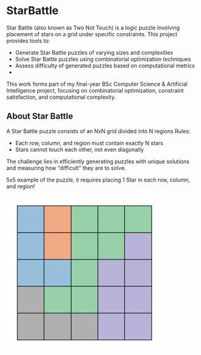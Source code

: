 # StarBattle
Star Battle (also known as Two Not Touch) is a logic puzzle involving placement of stars on a grid under specific constraints. This project provides tools to:
- Generate Star Battle puzzles of varying sizes and complexities
- Solve Star Battle puzzles using combinatorial optimization techniques
- Assess difficulty of generated puzzles based on computational metrics
- 
This work forms part of my final-year BSc Computer Science & Artificial Intelligence project, focusing on combinatorial optimization, constraint satisfaction, and computational complexity.

## About Star Battle
A Star Battle puzzle consists of an NxN grid divided into N regions
Rules:
 - Each row, column, and region must contain exactly N stars
 - Stars cannot touch each other, not even diagonally

The challenge lies in efficiently generating puzzles with unique solutions and measuring how “difficult” they are to solve.

5x5 example of the puzzle, it requires placing 1 Star in each row, column, and region!

![Description](5x5puzzle.png)

